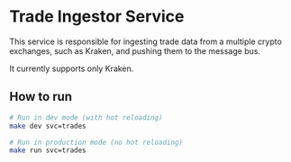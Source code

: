 # Trade Ingestor Service

This service is responsible for ingesting trade data from a multiple crypto exchanges, such as Kraken, and pushing them to the message bus.

It currently supports only Kraken.

## How to run

```bash
# Run in dev mode (with hot reloading)
make dev svc=trades

# Run in production mode (no hot reloading)
make run svc=trades
```
